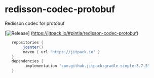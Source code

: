 # redisson-codec-protobuf
Redisson codec for protobuf

[![Release](https://jitpack.io/v/pintia/redisson-codec-protobuf.svg)]
(https://jitpack.io/#pintia/redisson-codec-protobuf)

```gradle
   repositories {
        jcenter()
        maven { url "https://jitpack.io" }
   }
   dependencies {
         implementation 'com.github.jitpack:gradle-simple:3.7.5'
   }
```

